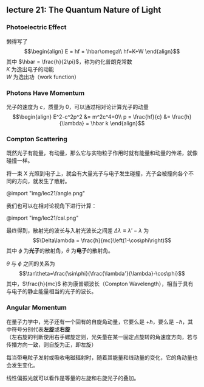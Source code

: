 ## lecture 21: The Quantum Nature of Light

### Photoelectric Effect

懒得写了
$$\begin{align}
    E = hf = \hbar\omega\\
    hf=K+W
\end{align}$$
其中 $\hbar = \frac{h}{2\pi}$，称为约化普朗克常数  
$K$ 为逸出电子的动能  
$W$ 为逸出功（work function）

### Photons Have Momentum

光子的速度为 $c$，质量为 0，可以通过相对论计算光子的动量
$$\begin{align}
    E^2-c^2p^2 &= m^2c^4=0\\
    p = \frac{hf}{c} &= \frac{h}{\lambda} = \hbar k
\end{align}$$

### Compton Scattering

既然光子有能量，有动量，那么它与实物粒子作用时就有能量和动量的传递，就像碰撞一样。

将一束 X 光照到电子上，就会有大量光子与电子发生碰撞，光子会被撞向各个不同的方向，就发生了散射。

@import "img/lec21/angle.png"

我们也可以在相对论视角下进行计算：

@import "img/lec21/cal.png"

最终得到，散射光的波长与入射光波长之间差 $\Delta\lambda\equiv\lambda'-\lambda$ 为
$$\Delta\lambda = \frac{h}{mc}\left(1-\cos\phi\right)$$
其中 $\phi$ 为**光子**的散射角，$\theta$ 为**电子**的散射角。

$\theta$ 与 $\phi$ 之间的关系为
$$\tan\theta=\frac{\sin\phi}{\frac{\lambda'}{\lambda}-\cos\phi}$$
其中，$\frac{h}{mc}$ 称为康普顿波长（Compton Wavelength），相当于具有与电子的静止能量相当的光子的波长。

### Angular Momentum

在量子力学中，光子还有一个固有的自旋角动量，它要么是 $+\hbar$，要么是 $-\hbar$，其中符号分别代表**左旋**或**右旋**  
（左右旋的判断使用右手螺旋定则，光矢量在某一固定点旋转的角速度方向，若与传播方向一致，则自旋为正，即左旋）

每当带电粒子发射或吸收电磁辐射时，随着其能量和线动量的变化，它的角动量也会发生变化。

线性偏振光就可以看作是等量的左旋和右旋光子的叠加。
